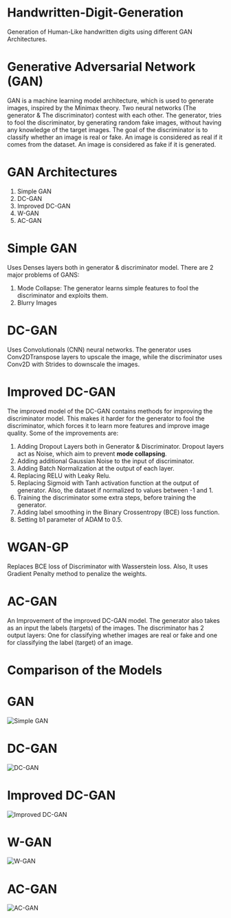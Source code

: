 # Handwritten-Digit-Generation
Generation of Human-Like handwritten digits using different GAN Architectures. 

# Generative Adversarial Network (GAN)
GAN is a machine learning model architecture, which is used to generate images, inspired by the Minimax theory. Two neural networks (The generator & The discriminator) contest with each other. The generator, tries to fool the discriminator, by generating random fake images, without having any knowledge of the target images. The goal of the discriminator is to classify whether an image is real or fake. An image is considered as real if it comes from the dataset. An image is considered as fake if it is generated.

# GAN Architectures

1. Simple GAN
2. DC-GAN
3. Improved DC-GAN
4. W-GAN
5. AC-GAN

# Simple GAN
Uses Denses layers both in generator & discriminator model. There are 2 major problems of GANS:
1. Mode Collapse: The generator learns simple features to fool the discriminator and exploits them.
2. Blurry Images

# DC-GAN
Uses Convolutionals (CNN) neural networks. The generator uses Conv2DTranspose layers to upscale the image, while the discriminator uses Conv2D with Strides to downscale the images.

# Improved DC-GAN
The improved model of the DC-GAN contains methods for improving the discriminator model. This makes it harder for the generator to fool the discriminator, which forces it to learn more features and improve image quality. Some of the improvements are:
1. Adding Dropout Layers both in Generator & Discriminator. Dropout layers act as Noise, which aim to prevent **mode collapsing**.
2. Adding additional Gaussian Noise to the input of discriminator.
3. Adding Batch Normalization at the output of each layer.
4. Replacing RELU with Leaky Relu.
5. Replacing Sigmoid with Tanh activation function at the output of generator. Also, the dataset if normalized to values between -1 and 1.
6. Training the discriminator some extra steps, before training the generator.
7. Adding label smoothing in the Binary Crossentropy (BCE) loss function.
8. Setting b1 parameter of ADAM to 0.5.

# WGAN-GP
Replaces BCE loss of Discriminator with Wasserstein loss. Also, It uses Gradient Penalty method to penalize the weights.

# AC-GAN
An Improvement of the improved DC-GAN model. The generator also takes as an input the labels (targets) of the images. The discriminator has 2 output layers: One for
classifying whether images are real or fake and one for classifying the label (target) of an image.

# Comparison of the Models

# GAN

![Simple GAN](https://github.com/kochlisGit/Handwritten-Digit-Generation/blob/main/mnist-digits-gan/plots/generated_digits.png)

# DC-GAN

![DC-GAN](https://github.com/kochlisGit/Handwritten-Digit-Generation/blob/main/mnist-digits-dcgan/plots/dcgan_plot.png)

# Improved DC-GAN

![Improved DC-GAN](https://github.com/kochlisGit/Handwritten-Digit-Generation/blob/main/mnist-digits-improved-dcgan/plots/gan_norm_inputs_drop_extra_lbsmooth_plot_gauss_noise.png)

# W-GAN

![W-GAN](https://github.com/kochlisGit/Handwritten-Digit-Generation/blob/main/mnist-digits-wgan/plots/wgan_digits.png)

# AC-GAN

![AC-GAN](https://github.com/kochlisGit/Handwritten-Digit-Generation/blob/main/mnist-digits-acgan/plots/mnist_acgan.png)
